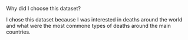 Why did I choose this dataset?


I chose this dataset because I was interested in deaths around the world and what were the most commone types of deaths around the main countries.

